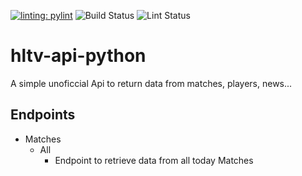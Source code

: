 [![linting: pylint](https://img.shields.io/badge/linting-pylint-yellowgreen)](https://github.com/pylint-dev/pylint)
![Build Status](https://github.com/RaulZBergamo/hltv-api-python/actions/workflows/python-app.yml/badge.svg)
![Lint Status](https://github.com/RaulZBergamo/hltv-api-python/actions/workflows/python-linting.yml/badge.svg)

# hltv-api-python

A simple unoficcial Api to return data from matches, players, news...

## Endpoints

- Matches
    - All
        - Endpoint to retrieve data from all today Matches

